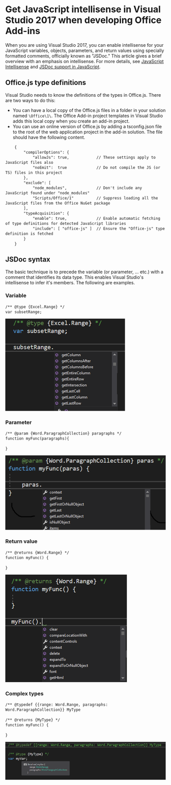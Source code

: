 # Get JavaScript intellisense in Visual Studio 2017 when developing Office Add-ins

When you are using Visual Studio 2017, you can enable intellisense for your JavaScript variables, objects, parameters, and return values using specially formatted comments, officially known as "JSDoc." This article gives a brief overview with an emphasis on intellisense. For more details, see [JavaScript Intellisense](https://docs.microsoft.com/en-us/visualstudio/ide/javascript-intellisense) and [JSDoc support in JavaScript](https://github.com/Microsoft/TypeScript/wiki/JsDoc-support-in-JavaScript). 

## Office.js type definitions

Visual Studio needs to know the definitions of the types in Office.js. There are two ways to do this:

- You can have a local copy of the Office.js files in a folder in your solution named `\Office\1\`. The Office Add-in project templates in Visual Studio adds this local copy when you create an add-in project. 
- You can use an online version of Office.js by adding a tsconfig.json file to the root of the web application project in the add-in solution. The file should have the following content.

```
    {        
        "compilerOptions": {
            "allowJs": true,            // These settings apply to JavaScript files also
            "noEmit":  true             // Do not compile the JS (or TS) files in this project
        },
        "exclude": [
            "node_modules",             // Don't include any JavaScript found under "node_modules"
            "Scripts/Office/1"          // Suppress loading all the JavaScript files from the Office NuGet package
        ],
        "typeAcquisition": {
            "enable": true,             // Enable automatic fetching of type definitions for detected JavaScript libraries
            "include": [ "office-js" ]  // Ensure the "Office-js" type definition is fetched
        }
    }
```

## JSDoc syntax

The basic technique is to precede the variable (or parameter, ... etc.) with a comment that identifies its data type. This enables Visual Studio's intellisense to infer it's members. The following are examples.

### Variable

```
/** @type {Excel.Range} */
var subsetRange;
```
![Intellisense for variable](../../images/IntellisenseVS17Var.png)

### Parameter

```
/** @param {Word.ParagraphCollection} paragraphs */
function myFunc(paragraphs){

}
```
![Intellisense for parameter](../../images/IntellisenseVS17Param.png)

### Return value

```
/** @returns {Word.Range} */
function myFunc() {

}
```
![Intellisense for return value](../../images/IntellisenseVS17Return.png)

### Complex types

```
/** @typedef {{range: Word.Range, paragraphs: Word.ParagraphCollection}} MyType

/** @returns {MyType} */
function myFunc() {

}
```
![Intellisense for complex type](../../images/IntellisenseVS17ComplexType.png)

